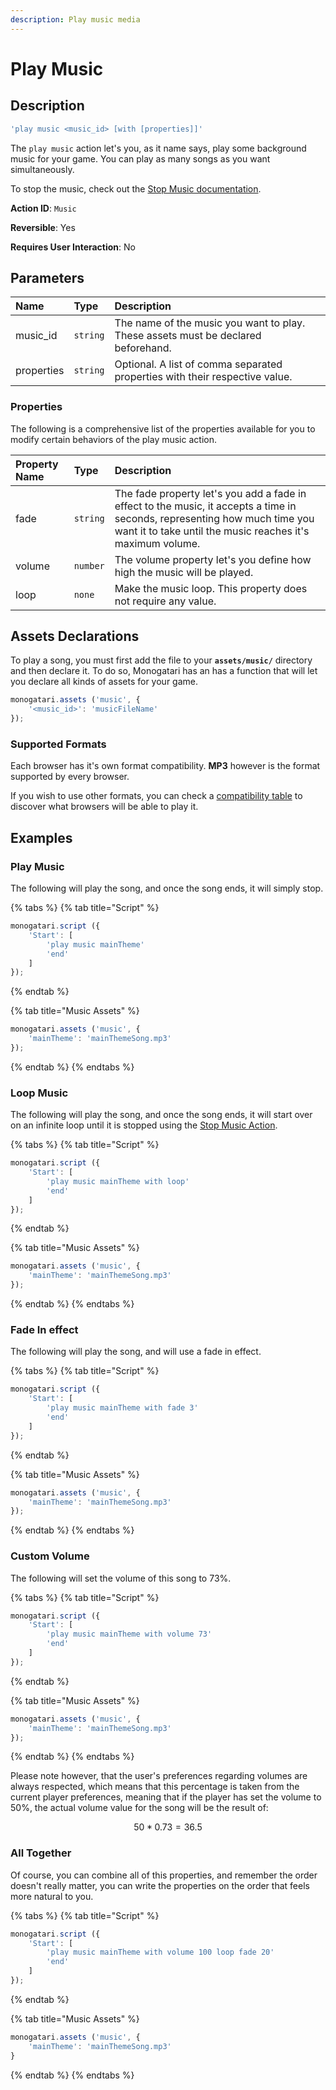 ```yaml
---
description: Play music media
---
```


# Play Music

## Description

```javascript
'play music <music_id> [with [properties]]'
```

The `play music` action let's you, as it name says, play some background music for your game. You can play as many songs as you want simultaneously.

To stop the music, check out the [Stop Music documentation](stop-music.md).

**Action ID**: `Music`

**Reversible**: Yes

**Requires User Interaction**: No

## Parameters

| Name | Type | Description |
| :--- | :--- | :--- |
| music\_id | `string` | The name of the music you want to play. These assets must be declared beforehand. |
| properties | `string` | Optional. A list of comma separated properties with their respective value. |

### Properties

The following is a comprehensive list of the properties available for you to modify certain behaviors of the play music action.

| Property Name | Type | Description |
| :--- | :--- | :--- |
| fade | `string` | The fade property let's you add a fade in effect to the music, it accepts a time in seconds, representing how much time you want it to take until the music reaches it's maximum volume. |
| volume | `number` | The volume property let's you define how high the music will be played. |
| loop | `none` | Make the music loop. This property does not require any value. |

## Assets Declarations

To play a song, you must first add the file to your **`assets/music/`** directory and then declare it. To do so, Monogatari has an has a function that will let you declare all kinds of assets for your game.

```javascript
monogatari.assets ('music', {
    '<music_id>': 'musicFileName'
});
```

### Supported Formats

Each browser has it's own format compatibility. **MP3** however is the format supported by every browser.

If you wish to use other formats, you can check a [compatibility table](https://developer.mozilla.org/en-US/docs/Web/HTML/Supported_media_formats#Browser_compatibility) to discover what browsers will be able to play it.

## Examples

### Play Music

The following will play the song, and once the song ends, it will simply stop.

{% tabs %}
{% tab title="Script" %}
```javascript
monogatari.script ({
    'Start': [
        'play music mainTheme'
        'end'
    ]
});
```
{% endtab %}

{% tab title="Music Assets" %}
```javascript
monogatari.assets ('music', {
    'mainTheme': 'mainThemeSong.mp3'
});
```
{% endtab %}
{% endtabs %}

### Loop Music

The following will play the song, and once the song ends, it will start over on an infinite loop until it is stopped using the [Stop Music Action](stop-music.md).

{% tabs %}
{% tab title="Script" %}
```javascript
monogatari.script ({
    'Start': [
        'play music mainTheme with loop'
        'end'
    ]
});
```
{% endtab %}

{% tab title="Music Assets" %}
```javascript
monogatari.assets ('music', {
    'mainTheme': 'mainThemeSong.mp3'
});
```
{% endtab %}
{% endtabs %}

### Fade In effect

The following will play the song, and will use a fade in effect.

{% tabs %}
{% tab title="Script" %}
```javascript
monogatari.script ({
    'Start': [
        'play music mainTheme with fade 3'
        'end'
    ]
});
```
{% endtab %}

{% tab title="Music Assets" %}
```javascript
monogatari.assets ('music', {
    'mainTheme': 'mainThemeSong.mp3'
});
```
{% endtab %}
{% endtabs %}

### Custom Volume

The following will set the volume of this song to 73%.

{% tabs %}
{% tab title="Script" %}
```javascript
monogatari.script ({
    'Start': [
        'play music mainTheme with volume 73'
        'end'
    ]
});
```
{% endtab %}

{% tab title="Music Assets" %}
```javascript
monogatari.assets ('music', {
    'mainTheme': 'mainThemeSong.mp3'
});
```
{% endtab %}
{% endtabs %}

Please note however, that the user's preferences regarding volumes are always respected, which means that this percentage is taken from the current player preferences, meaning that if the player has set the volume to 50%, the actual volume value for the song will be the result of:

$$
50 * 0.73 = 36.5%
$$

### All Together

Of course, you can combine all of this properties, and remember the order doesn't really matter, you can write the properties on the order that feels more natural to you.

{% tabs %}
{% tab title="Script" %}
```javascript
monogatari.script ({
    'Start': [
        'play music mainTheme with volume 100 loop fade 20'
        'end'
    ]
});
```
{% endtab %}

{% tab title="Music Assets" %}
```javascript
monogatari.assets ('music', {
    'mainTheme': 'mainThemeSong.mp3'
}
```
{% endtab %}
{% endtabs %}

